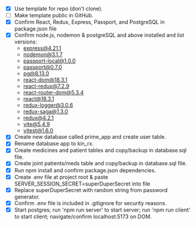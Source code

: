- [x] Use template for repo (don't clone).
- [ ] Make template public in GitHub.
- [x] Confirm React, Redux, Express, Passport, and PostgreSQL in package.json file
- [x] Confirm node.js, nodemon & postgreSQL and above installed and list versions:
    - express@4.21.1
    - nodemon@3.1.7
    - passport-local@1.0.0
    -  passport@0.7.0
    - pg@8.13.0
    - react-dom@18.3.1
    - react-redux@7.2.9
    -  react-router-dom@5.3.4
    - react@18.3.1
    - redux-logger@3.0.6
    - redux-saga@1.3.0
    - redux@4.2.1
    - vite@5.4.9
    - vitest@1.6.0
- [x] Create new database called prime_app and create user table.
- [x] Rename database app to kin_rx.
- [x] Create medicines and patient tables and copy/backup in database.sql file.
- [x] Create joint patients/meds table and copy/backup in database.sql file.
- [x] Run npm install and confirm package.json dependencies.
- [x] Create .env file at project root & paste SERVER_SESSION_SECRET=superDuperSecret into file 
- [x] Replace superDuperSecret with random string from password generator.
- [x] Confirm .env file is included in .gitignore for security reasons.
- [x] Start postgres; run 'npm run server' to start server; run 'npm run client' to start client; navigate/confirm localhost:5173 on DOM.